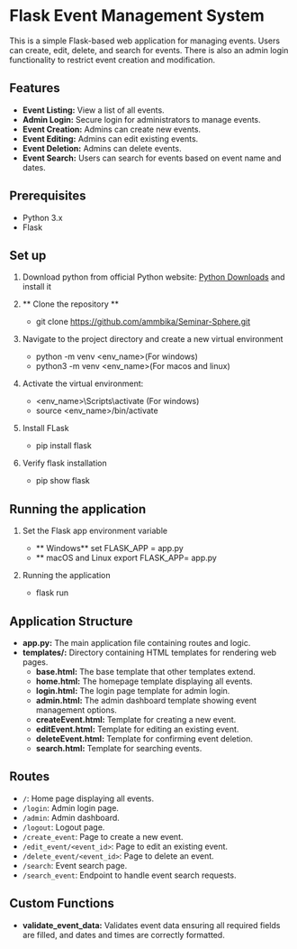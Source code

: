 # Flask Event Management System

This is a simple Flask-based web application for managing events. Users can create, edit, delete, and search for events. There is also an admin login functionality to restrict event creation and modification.

## Features

- **Event Listing:** View a list of all events.
- **Admin Login:** Secure login for administrators to manage events.
- **Event Creation:** Admins can create new events.
- **Event Editing:** Admins can edit existing events.
- **Event Deletion:** Admins can delete events.
- **Event Search:** Users can search for events based on event name and dates.

## Prerequisites

- Python 3.x
- Flask

## Set up

1. Download python from official Python website: [Python Downloads](https://www.python.org/downloads/) and install it

2. ** Clone the repository **
    - git clone https://github.com/ammbika/Seminar-Sphere.git

3. Navigate to the project directory and create a new virtual environment
    - python -m venv <env_name>(For windows)
    - python3 -m venv <env_name>(For macos and linux)

4. Activate the virtual environment:
    - <env_name>\Scripts\activate (For windows)
    - source <env_name>/bin/activate

5. Install FLask
    - pip install flask

6. Verify flask installation
    - pip show flask

## Running the application

1. Set the Flask app environment variable
    - ** Windows**
        set FLASK_APP = app.py
    - ** macOS and Linux
        export FLASK_APP= app.py

2. Running the application
    - flask run


## Application Structure

- **app.py:** The main application file containing routes and logic.
- **templates/:** Directory containing HTML templates for rendering web pages.
  - **base.html:** The base template that other templates extend.
  - **home.html:** The homepage template displaying all events.
  - **login.html:** The login page template for admin login.
  - **admin.html:** The admin dashboard template showing event management options.
  - **createEvent.html:** Template for creating a new event.
  - **editEvent.html:** Template for editing an existing event.
  - **deleteEvent.html:** Template for confirming event deletion.
  - **search.html:** Template for searching events.


## Routes

- `/`: Home page displaying all events.
- `/login`: Admin login page.
- `/admin`: Admin dashboard.
- `/logout`: Logout page.
- `/create_event`: Page to create a new event.
- `/edit_event/<event_id>`: Page to edit an existing event.
- `/delete_event/<event_id>`: Page to delete an event.
- `/search`: Event search page.
- `/search_event`: Endpoint to handle event search requests.


## Custom Functions

- **validate_event_data:** Validates event data ensuring all required fields are filled, and dates and times are correctly formatted.


